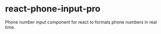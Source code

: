 # react-phone-input-pro
Phone number input component for react to formats phone numbers in real time.
